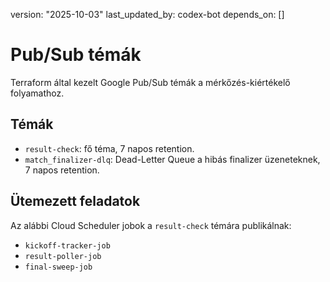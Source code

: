 version: "2025-10-03"
last_updated_by: codex-bot
depends_on: []

# Pub/Sub témák

Terraform által kezelt Google Pub/Sub témák a mérkőzés-kiértékelő folyamathoz.

## Témák

- `result-check`: fő téma, 7 napos retention.
- `match_finalizer-dlq`: Dead-Letter Queue a hibás finalizer üzeneteknek, 7 napos retention.

## Ütemezett feladatok

Az alábbi Cloud Scheduler jobok a `result-check` témára publikálnak:

- `kickoff-tracker-job`
- `result-poller-job`
- `final-sweep-job`
